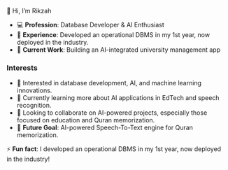 👋 Hi, I’m Rikzah

- 💻 **Profession**: Database Developer & AI Enthusiast
- 🚀 **Experience**: Developed an operational DBMS in my 1st year, now deployed in the industry.
- 📱 **Current Work**: Building an AI-integrated university management app

### Interests
- 👀 Interested in database development, AI, and machine learning innovations.
- 🌱 Currently learning more about AI applications in EdTech and speech recognition.
- 💞️ Looking to collaborate on AI-powered projects, especially those focused on education and Quran memorization.
- 🎯 **Future Goal**: AI-powered Speech-To-Text engine for Quran memorization.

⚡ **Fun fact**: I developed an operational DBMS in my 1st year, now deployed in the industry!
